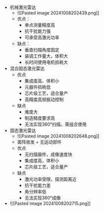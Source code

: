 - 机械激光雷达
	- ![[Pasted image 20241008202439.png]]
	- 优点：
		- 单点测量精度高
		- 抗干扰能力强
		- 可承受高激光功率
	- 缺点：
		- 垂直扫描角度固定
		- 装调工作量大，体积大
		- 长时间使用电机损耗大
- 混合固态激光雷达
	- 优点
		- 集成度高、体积小
		- 元器件损耗低
		- 芯片级工艺，适合量产
		- 高精度高频振动控制
	- 缺点
		- 难度大
		- 制造精度要求高
		- 无法实现360°扫描，需组合使用
- 固态激光雷达
	- ![[Pasted image 20241008202648.png]]
	- 面阵收发 + 无运动部件
	- 优点
		- 无扫描器件，成像速度快
		- 集成度高，体积小
		- 芯片级工艺，适合量产
	- 缺点
		- 激光功率受限，探测距离近
		- 抗干扰能力差
		- 角分辨率低
		- 无法实现360°成像
- ![[Pasted image 20241008202715.png]]
